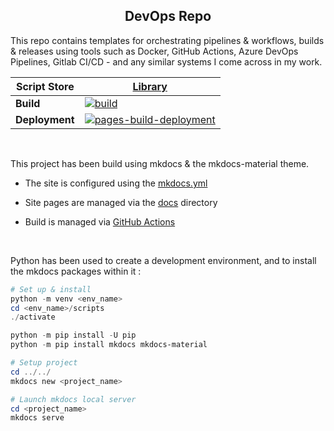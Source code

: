 <h2 align="center"><b> DevOps Repo </b></h2>

This repo contains templates for orchestrating pipelines & workflows, builds & releases using tools such as Docker, GitHub Actions, Azure DevOps Pipelines, Gitlab CI/CD - and any similar systems I come across in my work.

| **Script Store** | [Library](/docs/library/)
|--|--
| **Build** | [![build](https://github.com/DNYFZR/DevOps/actions/workflows/build.yml/badge.svg)](https://github.com/DNYFZR/DevOps/actions/workflows/build.yml)
| **Deployment** | [![pages-build-deployment](https://github.com/DNYFZR/DevOps/actions/workflows/pages/pages-build-deployment/badge.svg)](https://github.com/DNYFZR/DevOps/actions/workflows/pages/pages-build-deployment)

<br>

This project has been build using mkdocs & the mkdocs-material theme.

- The site is configured using the [mkdocs.yml](/mkdocs.yml)

- Site pages are managed via the [docs](/docs/) directory

- Build is managed via [GitHub Actions](https://github.com/DNYFZR/DevOps/actions)

<br>

Python has been used to create a development environment, and to install the mkdocs packages within it :

````ps1
# Set up & install
python -m venv <env_name>
cd <env_name>/scripts
./activate

python -m pip install -U pip
python -m pip install mkdocs mkdocs-material

# Setup project
cd ../../
mkdocs new <project_name>

# Launch mkdocs local server 
cd <project_name>
mkdocs serve

````
